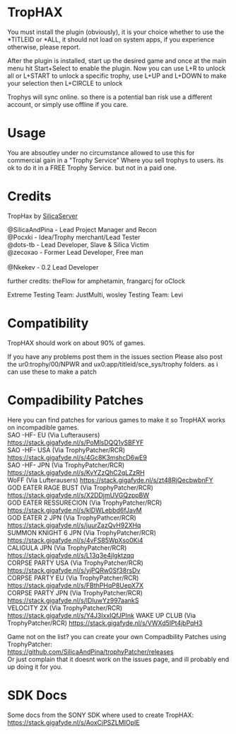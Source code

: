 # TropHAX

You must install the plugin (obviously), it is your choice whether to use the *TITLEID or *ALL, it should not load on system apps, if you experience otherwise, please report.

After the plugin is installed, start up the desired game and once at the main menu hit Start+Select to enable the plugin.
Now you can use L+R to unlock all or L+START to unlock a specific trophy, use L+UP and L+DOWN to make your selection
then L+CIRCLE to unlock

Trophys will sync online. so there is a potential ban risk
use a different account, or simply use offline if you care.

# Usage
You are absoutley under no circumstance allowed to use this for commercial gain in a "Trophy Service"
Where you sell trophys to users. its ok to do it in a FREE Trophy Service. but not in a paid one.

# Credits
TropHax by [SilicaServer](https://discord.gg/j4eGHhF)

@SilicaAndPina - Lead Project Manager and Recon                    
@Pocxki - Idea/Trophy merchant/Lead Tester                  
@dots-tb - Lead Developer, Slave & Silica Victim                      
@zecoxao - Former Lead Developer, Free man                                                                                                
@Nkekev - 0.2 Lead Developer            

further credits: theFlow for amphetamin, frangarcj for oClock

Extreme Testing Team: JustMulti, wosley
Testing Team: Levi

# Compatibility 
TropHAX should work on about 90% of games.

If you have any problems post them in the issues section 
Please also post the ur0:trophy/00/NPWR and ux0:app/titleid/sce_sys/trophy folders. as i can use these to make a patch

# Compadibility Patches

Here you can find patches for various games to make it so TropHAX works on incompadible games.                     
SAO -HF- EU (Via Lufterausers) https://stack.gigafyde.nl/s/PoMlsDQQ1ySBFYF                                     
SAO -HF- USA (Via TrophyPatcher/RCR) https://stack.gigafyde.nl/s/4Gc8K3mshcD6wE9            
SAO -HF- JPN (Via TrophyPatcher/RCR) https://stack.gigafyde.nl/s/KvYZzQhC2qLZzRH     
WoFF (Via Lufterausers) https://stack.gigafyde.nl/s/zt48RjQecbwbnFY   
GOD EATER RAGE BUST (Via TrophyPatcher/RCR) https://stack.gigafyde.nl/s/X2DDjmUVGQzppBW            
GOD EATER RESSURECION (Via TrophyPatcher/RCR) https://stack.gigafyde.nl/s/klDWLebbd6fJavM            
GOD EATER 2 JPN (Via TrophyPathcer/RCR) https://stack.gigafyde.nl/s/juurZazQvH92XHq       
SUMMON KNIGHT 6 JPN (Via TrophyPatcher/RCR) https://stack.gigafyde.nl/s/4vFS85WpXso0Ki4            
CALIGULA JPN (Via TrophyPatcher/RCR) https://stack.gigafyde.nl/s/L13q3e4jlgktzqq            
CORPSE PARTY USA (Via TrophyPatcher/RCR) https://stack.gigafyde.nl/s/yjPQRw0Sf38rsDv              
CORPSE PARTY EU (Via TrophyPatcher/RCR) https://stack.gigafyde.nl/s/FBthPHqP8UepX7X           
CORPSE PARTY JPN (Via TrophyPatcher/RCR) https://stack.gigafyde.nl/s/lDIuwYz997aankS      
VELOCITY 2X (Via TrophyPatcher/RCR) https://stack.gigafyde.nl/s/Y4J3IxxIQfJPInk
WAKE UP CLUB (Via TrophyPatcher/RCR) https://stack.gigafyde.nl/s/VWXd5IPt4jbPqH3
        

Game not on the list? you can create your own Compadbility Patches using TrophyPatcher:            
https://github.com/SilicaAndPina/trophyPatcher/releases                      
Or just complain that it doesnt work on the issues page, and ill probably end up doing it for you.                  
# SDK Docs
Some docs from the SONY SDK where used to create TropHAX:
https://stack.gigafyde.nl/s/AoxCjPSZLMIOpIE
